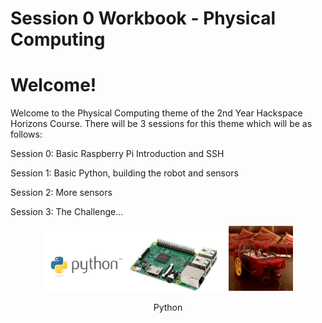 # Session 0 Workbook - Physical Computing

# Welcome!

Welcome to the Physical Computing theme of the 2nd Year Hackspace Horizons Course. There will be 3 sessions for this theme which will be as follows:

Session 0: Basic Raspberry Pi Introduction and SSH

Session 1: Basic Python, building the robot and sensors

Session 2: More sensors

Session 3: The Challenge...

<p align="center">
    <img src="images/intro_header.PNG" alt="Python" width="400">
    <figcaption align="center">Python</figcaption>
</p>
